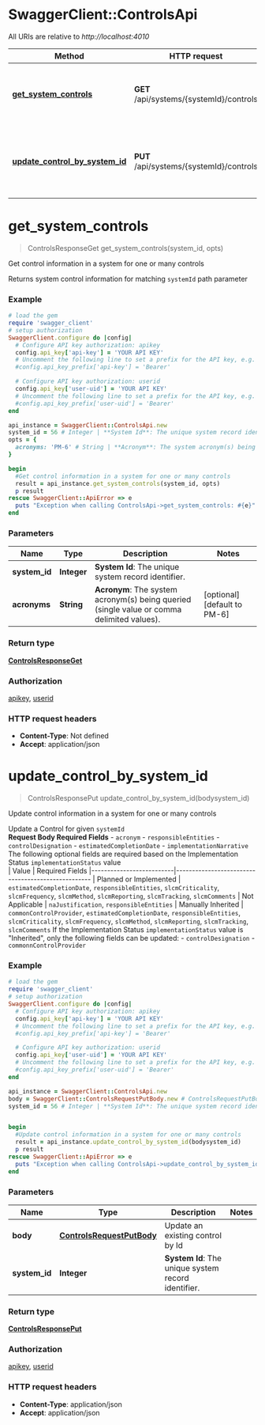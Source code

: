 # SwaggerClient::ControlsApi

All URIs are relative to *http://localhost:4010*

Method | HTTP request | Description
------------- | ------------- | -------------
[**get_system_controls**](ControlsApi.md#get_system_controls) | **GET** /api/systems/{systemId}/controls | Get control information in a system for one or many controls
[**update_control_by_system_id**](ControlsApi.md#update_control_by_system_id) | **PUT** /api/systems/{systemId}/controls | Update control information in a system for one or many controls

# **get_system_controls**
> ControlsResponseGet get_system_controls(system_id, opts)

Get control information in a system for one or many controls

Returns system control information for matching `systemId` path parameter

### Example
```ruby
# load the gem
require 'swagger_client'
# setup authorization
SwaggerClient.configure do |config|
  # Configure API key authorization: apikey
  config.api_key['api-key'] = 'YOUR API KEY'
  # Uncomment the following line to set a prefix for the API key, e.g. 'Bearer' (defaults to nil)
  #config.api_key_prefix['api-key'] = 'Bearer'

  # Configure API key authorization: userid
  config.api_key['user-uid'] = 'YOUR API KEY'
  # Uncomment the following line to set a prefix for the API key, e.g. 'Bearer' (defaults to nil)
  #config.api_key_prefix['user-uid'] = 'Bearer'
end

api_instance = SwaggerClient::ControlsApi.new
system_id = 56 # Integer | **System Id**: The unique system record identifier.
opts = { 
  acronyms: 'PM-6' # String | **Acronym**: The system acronym(s) being queried (single value or comma delimited values).
}

begin
  #Get control information in a system for one or many controls
  result = api_instance.get_system_controls(system_id, opts)
  p result
rescue SwaggerClient::ApiError => e
  puts "Exception when calling ControlsApi->get_system_controls: #{e}"
end
```

### Parameters

Name | Type | Description  | Notes
------------- | ------------- | ------------- | -------------
 **system_id** | **Integer**| **System Id**: The unique system record identifier. | 
 **acronyms** | **String**| **Acronym**: The system acronym(s) being queried (single value or comma delimited values). | [optional] [default to PM-6]

### Return type

[**ControlsResponseGet**](ControlsResponseGet.md)

### Authorization

[apikey](../README.md#apikey), [userid](../README.md#userid)

### HTTP request headers

 - **Content-Type**: Not defined
 - **Accept**: application/json



# **update_control_by_system_id**
> ControlsResponsePut update_control_by_system_id(bodysystem_id)

Update control information in a system for one or many controls

 Update a Control for given `systemId`<br>  **Request Body Required Fields** - `acronym` - `responsibleEntities` - `controlDesignation` - `estimatedCompletionDate` - `implementationNarrative`  The following optional fields are required based on the Implementation Status `implementationStatus` value<br> | Value                    | Required Fields |--------------------------|--------------------------------------------------- | Planned  or Implemented  | `estimatedCompletionDate`, `responsibleEntities`, `slcmCriticality`, `slcmFrequency`, `slcmMethod`, `slcmReporting`, `slcmTracking`, `slcmComments` | Not Applicable           | `naJustification`, `responsibleEntities` | Manually Inherited       | `commonControlProvider`, `estimatedCompletionDate`, `responsibleEntities`, `slcmCriticality`, `slcmFrequency`, `slcmMethod`, `slcmReporting`, `slcmTracking`, `slcmComments`  If the Implementation Status `implementationStatus` value is \"Inherited\", only the following fields can be updated:   - `controlDesignation`   - `commonnControlProvider`

### Example
```ruby
# load the gem
require 'swagger_client'
# setup authorization
SwaggerClient.configure do |config|
  # Configure API key authorization: apikey
  config.api_key['api-key'] = 'YOUR API KEY'
  # Uncomment the following line to set a prefix for the API key, e.g. 'Bearer' (defaults to nil)
  #config.api_key_prefix['api-key'] = 'Bearer'

  # Configure API key authorization: userid
  config.api_key['user-uid'] = 'YOUR API KEY'
  # Uncomment the following line to set a prefix for the API key, e.g. 'Bearer' (defaults to nil)
  #config.api_key_prefix['user-uid'] = 'Bearer'
end

api_instance = SwaggerClient::ControlsApi.new
body = SwaggerClient::ControlsRequestPutBody.new # ControlsRequestPutBody | Update an existing control by Id
system_id = 56 # Integer | **System Id**: The unique system record identifier.


begin
  #Update control information in a system for one or many controls
  result = api_instance.update_control_by_system_id(bodysystem_id)
  p result
rescue SwaggerClient::ApiError => e
  puts "Exception when calling ControlsApi->update_control_by_system_id: #{e}"
end
```

### Parameters

Name | Type | Description  | Notes
------------- | ------------- | ------------- | -------------
 **body** | [**ControlsRequestPutBody**](ControlsRequestPutBody.md)| Update an existing control by Id | 
 **system_id** | **Integer**| **System Id**: The unique system record identifier. | 

### Return type

[**ControlsResponsePut**](ControlsResponsePut.md)

### Authorization

[apikey](../README.md#apikey), [userid](../README.md#userid)

### HTTP request headers

 - **Content-Type**: application/json
 - **Accept**: application/json




